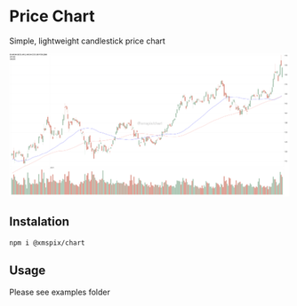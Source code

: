 # Price Chart
Simple, lightweight candlestick price chart

![Chart](./docs/chart.png)

## Instalation
```bash
npm i @xmspix/chart
```

## Usage
Please see examples folder
